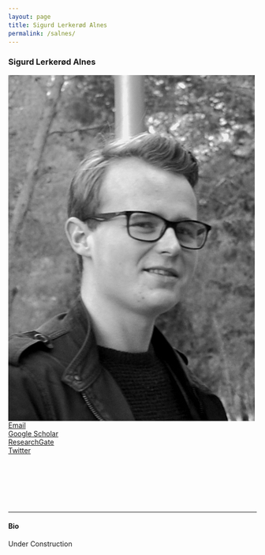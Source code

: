 ```yaml
---
layout: page
title: Sigurd Lerkerød Alnes
permalink: /salnes/
---
```


### Sigurd Lerkerød Alnes

<img align="left" style="display:inline" src="https://raw.githubusercontent.com/ccneuro/ccneuro.github.io/master/assets/img/posts/AlnesSigurd_Picture.jpg" alt="Smiley face" style="width:300px;padding:25px"/> <br/> <br/>
<a href="sigurd.alnes@inf.unibe.ch">Email</a><br/>
<a href="https://scholar.google.com/citations?user=ECfihgYAAAAJ">Google Scholar</a><br/>
<a href="https://www.researchgate.net/profile/Sigurd_Alnes">ResearchGate</a><br/>
<a href="https://twitter.com/lerknes">Twitter</a>
<br/>
<br/>
<br/>
<br/>
<br/>
<br/>
<br/>

---
#### Bio
Under Construction
